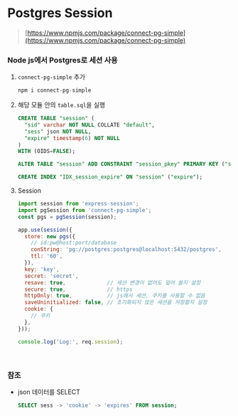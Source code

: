 Postgres Session
===

>[https://www.npmjs.com/package/connect-pg-simple](https://www.npmjs.com/package/connect-pg-simple)

### Node js에서 Postgres로 세션 사용
1. `connect-pg-simple` 추가
    ```js
    npm i connect-pg-simple
    ```

1. 해당 모듈 안의 `table.sql`을 실행
    ```sql
    CREATE TABLE "session" (
      "sid" varchar NOT NULL COLLATE "default",
      "sess" json NOT NULL,
      "expire" timestamp(6) NOT NULL
    )
    WITH (OIDS=FALSE);

    ALTER TABLE "session" ADD CONSTRAINT "session_pkey" PRIMARY KEY ("sid") NOT DEFERRABLE INITIALLY IMMEDIATE;

    CREATE INDEX "IDX_session_expire" ON "session" ("expire");
    ```

1. Session
    ```js
    import session from 'express-session';
    import pgSession from 'connect-pg-simple';
    const pgs = pgSession(session);

    app.use(session({
      store: new pgs({
        // id:pw@host:port/database
        conString: 'pg://postgres:postgres@localhost:5432/postgres',
        ttl: '60',
      }),
      key: 'key',
      secret: 'secret',
      resave: true,             // 세션 변경이 없어도 덮어 쓸지 설정
      secure: true,             // https
      httpOnly: true,           // js에서 세션, 쿠키를 사용할 수 없음
      saveUninitialized: false, // 초기화되지 않은 세션을 저장할지 설정
      cookie: {
        // 쿠키
      },
    }));

    console.log('Log:', req.session);
    ```

<br>

### 참조
* json 데이터를 SELECT
  ```sql
  SELECT sess -> 'cookie' -> 'expires' FROM session;
  ```
